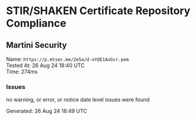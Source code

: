 # STIR/SHAKEN Certificate Repository Compliance

## Martini Security

Name: `https://p.mtsec.me/2e5a/d-oYQE1AxGcr.pem`\
Tested At: 26 Aug 24 18:40 UTC\
Time: 274ms

### Issues

no warning, or error, or notice date level issues were found

Generated: 26 Aug 24 18:49 UTC